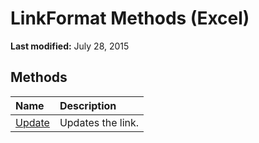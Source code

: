 
# LinkFormat Methods (Excel)

 **Last modified:** July 28, 2015


## Methods



|**Name**|**Description**|
|:-----|:-----|
| [Update](9d4c224e-99a8-a27c-7be6-24ec697be323.md)|Updates the link.|
